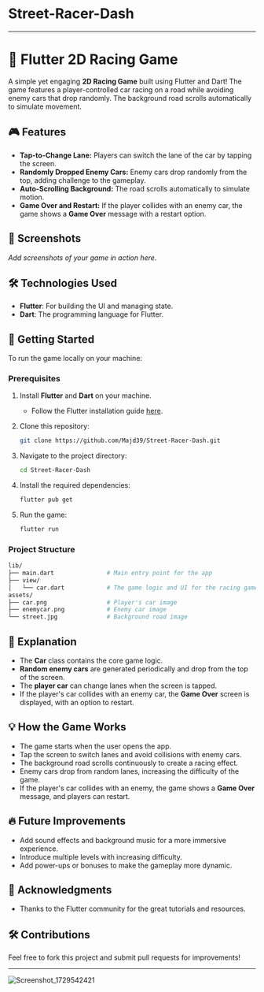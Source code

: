 # Street-Racer-Dash


---

# 🚗 Flutter 2D Racing Game

A simple yet engaging **2D Racing Game** built using Flutter and Dart! The game features a player-controlled car racing on a road while avoiding enemy cars that drop randomly. The background road scrolls automatically to simulate movement.

## 🎮 Features

- **Tap-to-Change Lane:** Players can switch the lane of the car by tapping the screen.
- **Randomly Dropped Enemy Cars:** Enemy cars drop randomly from the top, adding challenge to the gameplay.
- **Auto-Scrolling Background:** The road scrolls automatically to simulate motion.
- **Game Over and Restart:** If the player collides with an enemy car, the game shows a **Game Over** message with a restart option.

## 📸 Screenshots

_Add screenshots of your game in action here._

## 🛠 Technologies Used

- **Flutter**: For building the UI and managing state.
- **Dart**: The programming language for Flutter.
  
## 🚀 Getting Started

To run the game locally on your machine:

### Prerequisites

1. Install **Flutter** and **Dart** on your machine.
   - Follow the Flutter installation guide [here](https://flutter.dev/docs/get-started/install).

2. Clone this repository:
   ```bash
   git clone https://github.com/Majd39/Street-Racer-Dash.git
   ```

3. Navigate to the project directory:
   ```bash
   cd Street-Racer-Dash
   ```

4. Install the required dependencies:
   ```bash
   flutter pub get
   ```

5. Run the game:
   ```bash
   flutter run
   ```

### Project Structure

```bash
lib/
├── main.dart               # Main entry point for the app
├── view/
│   └── car.dart            # The game logic and UI for the racing game
assets/
├── car.png                 # Player's car image
├── enemycar.png            # Enemy car image
└── street.jpg              # Background road image
```

## 📂 Explanation

- The **Car** class contains the core game logic.
- **Random enemy cars** are generated periodically and drop from the top of the screen.
- The **player car** can change lanes when the screen is tapped.
- If the player's car collides with an enemy car, the **Game Over** screen is displayed, with an option to restart.

## 💡 How the Game Works

- The game starts when the user opens the app.
- Tap the screen to switch lanes and avoid collisions with enemy cars.
- The background road scrolls continuously to create a racing effect.
- Enemy cars drop from random lanes, increasing the difficulty of the game.
- If the player's car collides with an enemy, the game shows a **Game Over** message, and players can restart.

## 🔥 Future Improvements

- Add sound effects and background music for a more immersive experience.
- Introduce multiple levels with increasing difficulty.
- Add power-ups or bonuses to make the gameplay more dynamic.

## 🙏 Acknowledgments

- Thanks to the Flutter community for the great tutorials and resources.

## 🛠 Contributions

Feel free to fork this project and submit pull requests for improvements!


---
![Screenshot_1729542421](https://github.com/user-attachments/assets/568510c6-5046-4dd5-b779-8732dea0a9a2)

